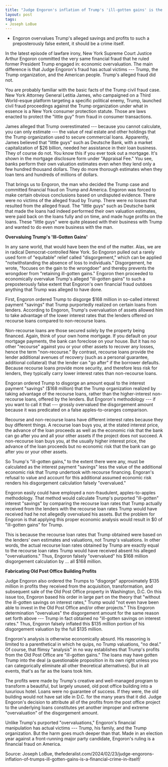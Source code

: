 ```yaml
---
title: "Judge Engoron's inflation of Trump's 'ill-gotten gains' is the real financial fraud"
layout: post
tags:
- Joseph LoBue
---
```


- Engoron overvalues Trump's alleged savings and profits to such a preposterously false extent, it should be a crime itself.

In the latest episode of lawfare irony, New York Supreme Court Justice Arthur Engoron committed the very same financial fraud that he ruled former President Trump engaged in: economic overvaluation. The main difference is that Judge Engoron's fraud has actual victims --- Trump, the Trump organization, and the American people. Trump's alleged fraud did not.

You are probably familiar with the basic facts of the Trump civil fraud case. New York Attorney General Letitia James, who campaigned on a Third World-esque platform targeting a specific political enemy, Trump, launched civil fraud proceedings against the Trump organization under what in essence is a New York consumer protection statute. Those are laws enacted to protect the "little guy" from fraud in consumer transactions.

James alleged that Trump overestimated --- because you cannot calculate, you can only estimate --- the value of real estate and other holdings that the Trump organization used to secure commercial loans. Apparently, James believed that "little guys" such as Deutsche Bank, with a market capitalization of $26 billion, needed her assistance in their loan business. They of course do not. You know this if you ever took out a mortgage. It's shown in the mortgage disclosure form under "Appraisal Fee." You see, banks perform their own valuation estimates even when they lend only a few hundred thousand dollars. They do more thorough estimates when they loan tens and hundreds of millions of dollars.

That brings us to Engoron, the man who decided the Trump case and committed financial fraud on Trump and America. Engoron was forced to make certain obvious conclusions based on undisputed evidence. There were no victims of the alleged fraud by Trump. There were no losses that resulted from the alleged fraud. The "little guys" such as Deutsche bank that made the loans had indeed performed their own valuation estimates, were paid back on the loans fully and on time, and made huge profits on the loans. These "little guys" were quite pleased with their business with Trump and wanted to do even more business with the man.

**Overvaluing Trump's 'Ill-Gotten Gains'**

In any sane world, that would have been the end of the matter. Alas, we are in radical Democrat-controlled New York. So Engoron pulled out a rarely used form of "equitable" relief called "disgorgement," which can be applied "notwithstanding the absence of loss to individuals." Disgorgement, he wrote, "focuses on the gain to the wrongdoer" and thereby prevents the wrongdoer from "retaining ill-gotten gains." Engoron then proceeded to economically overvalue Trump's alleged "ill-gotten gains" to such a preposterously false extent that Engoron's own financial fraud outdoes anything that Trump was alleged to have done.

First, Engoron ordered Trump to disgorge $168 million in so-called interest payment "savings" that Trump purportedly realized on certain loans from lenders. According to Engoron, Trump's overvaluation of assets allowed him to take advantage of the lower interest rates that the lenders offered on recourse loans compared to non-recourse loans.

Non-recourse loans are those secured solely by the property being financed. Again, think of your own home mortgage. If you default on your mortgage payments, the bank can foreclose on your house. But it has no other "recourse" against you or your other assets to recover any losses, hence the term "non-recourse." By contrast, recourse loans provide the lender additional avenues of recovery (such as a personal guarantee, additional collateral) that the lender can "go after" if the borrower defaults. Because recourse loans provide more security, and therefore less risk for lenders, they typically carry lower interest rates than non-recourse loans.

Engoran ordered Trump to disgorge an amount equal to the interest payment "savings" ($168 million) that the Trump organization realized by taking advantage of the recourse loans, rather than the higher-interest non-recourse loans, offered by the lenders. But Engoron's methodology --- if you want to call it that --- grossly overvalued the disgorgement amount because it was predicated on a false apples-to-oranges comparison.

Recourse and non-recourse loans have different interest rates because they buy different things. A recourse loan buys you, at the stated interest price, the advance of the loan proceeds as well as the economic risk that the bank can go after you and all your other assets if the project does not succeed. A non-recourse loan buys you, at the usually higher interest price, the advance of the loan proceeds but no economic risk that the bank can go after you or your other assets.

So Trump's "ill-gotten gains," to the extent there were any, must be calculated as the interest payment "savings" less the value of the additional economic risk that Trump undertook with recourse financing. Engoran's refusal to value and account for this additional assumed economic risk renders his disgorgement calculation falsely "overvalued."

Engoron easily could have employed a non-fraudulent, apples-to-apples methodology. That method would calculate Trump's purported "ill-gotten" interest "savings" by comparing the recourse loan rates that Trump actually received from the lenders with the recourse loan rates Trump would have received had he not allegedly overvalued his assets. But the problem for Engoron is that applying this proper economic analysis would result in $0 of "ill-gotten gains" for Trump.

This is because the recourse loan rates that Trump obtained were based on the lenders' own estimates and valuations, not Trump's valuations. In other words, the actual recourse loan rates obtained by Trump are exactly equal to the recourse loan rates Trump would have received absent his alleged "overvaluations." Thus, Engoron falsely "overvalued" his $168 million disgorgement calculation by ... all $168 million.

**Fabricating Old Post Office Building Profits**

Judge Engoron also ordered the Trumps to "disgorge" approximately $135 million in profits they received from the acquisition, transformation, and subsequent sale of the Old Post Office property in Washington, D.C. On this issue too, Engoron based his order in large part on the theory that "without the ill-gotten savings on interest rates," Trump would "not even have been able to invest in the Old Post Office and/or other projects." This Engoron determination "overvalues" the disgorgement amount for the same reason set forth above --- Trump in fact obtained no "ill-gotten savings on interest rates." Thus, Engoron falsely inflated this $135 million portion of his disgorgement valuation by the full $135 million.

Engoron's analysis is otherwise economically absurd. His reasoning is limited to a parenthetical in which he quips, no Trump valuations, "no deal." Of course, that flimsy "analysis" in no way establishes that Trump's profits from the Old Post Office are "ill-gotten gains." The loans may have gotten Trump into the deal (a questionable proposition in its own right unless you can categorically eliminate all other theoretical alternatives). But in all events, that's as far as the loans took him.

The profits were made by Trump's creative and well-managed program to transform a beautiful, but largely unused, old post office building into a luxurious hotel. Loans were no guarantee of success. If they were, the old building would not have sat idle in D.C. for the many years that it did. Judge Engoron's decision to attribute all of the profits from the post office project to the underlying loans constitutes yet another improper and extreme "overvaluation" of the disgorgement amount.

Unlike Trump's purported "overvaluations," Engoron's financial manipulation has actual victims --- Trump, his family, and the Trump organization. But the harm goes much deeper than that. Made in an election year against a front-running major party candidate, Engoron's ruling is a financial fraud on America.

Source: Joseph LoBue, thefederalist.com/2024/02/23/judge-engorons-inflation-of-trumps-ill-gotten-gains-is-a-financial-crime-in-itself/
